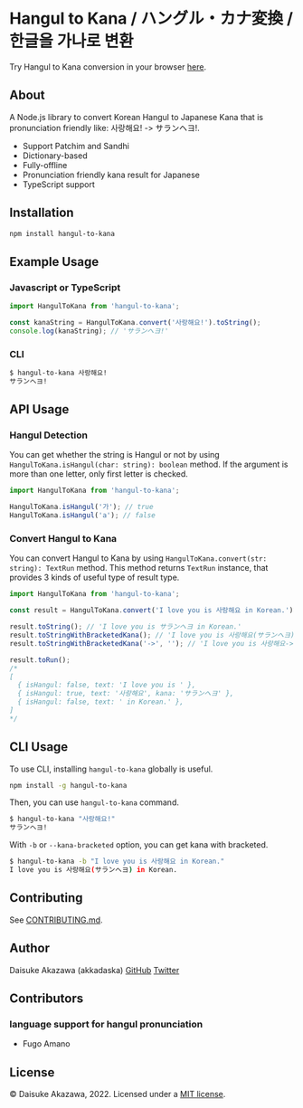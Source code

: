 # Hangul to Kana / ハングル・カナ変換 / 한글을 가나로 변환
Try Hangul to Kana conversion in your browser [here](https://akkadaska.github.io/hangul-to-kana).

## About
A Node.js library to convert Korean Hangul to Japanese Kana that is pronunciation friendly like: 사랑해요! -> サランヘヨ!.
- Support Patchim and Sandhi
- Dictionary-based
- Fully-offline
- Pronunciation friendly kana result for Japanese
- TypeScript support

## Installation
```bash
npm install hangul-to-kana
```

## Example Usage

### Javascript or TypeScript
```js
import HangulToKana from 'hangul-to-kana';

const kanaString = HangulToKana.convert('사랑해요!').toString();
console.log(kanaString); // 'サランヘヨ!'
```

### CLI
```bash
$ hangul-to-kana 사랑해요!
サランヘヨ!
```

## API Usage
### Hangul Detection
You can get whether the string is Hangul or not by using `HangulToKana.isHangul(char: string): boolean` method.
If the argument is more than one letter, only first letter is checked.

```typescript
import HangulToKana from 'hangul-to-kana';

HangulToKana.isHangul('가'); // true
HangulToKana.isHangul('a'); // false
```

### Convert Hangul to Kana
You can convert Hangul to Kana by using `HangulToKana.convert(str: string): TextRun` method.
This method returns `TextRun` instance, that provides 3 kinds of useful type of result type.
```typescript
import HangulToKana from 'hangul-to-kana';

const result = HangulToKana.convert('I love you is 사랑해요 in Korean.');

result.toString(); // 'I love you is サランヘヨ in Korean.'
result.toStringWithBracketedKana(); // 'I love you is 사랑해요(サランヘヨ) in Korean.'
result.toStringWithBracketedKana('->', ''); // 'I love you is 사랑해요->サランヘヨ in Korean.'

result.toRun();
/*
[
  { isHangul: false, text: 'I love you is ' },
  { isHangul: true, text: '사랑해요', kana: 'サランヘヨ' },
  { isHangul: false, text: ' in Korean.' },
]
*/
```

## CLI Usage
To use CLI, installing `hangul-to-kana` globally is useful.
```bash
npm install -g hangul-to-kana
```

Then, you can use `hangul-to-kana` command.
```bash
$ hangul-to-kana "사랑해요!"
サランヘヨ!
```

With `-b` or `--kana-bracketed` option, you can get kana with bracketed.
```bash
$ hangul-to-kana -b "I love you is 사랑해요 in Korean."
I love you is 사랑해요(サランヘヨ) in Korean.
```

## Contributing
See [CONTRIBUTING.md](CONTRIBUTING.md).

## Author
Daisuke Akazawa (akkadaska) [GitHub](https://github.com/akkadaska) [Twitter](https://twitter.com/akkadaska)

## Contributors
### language support for hangul pronunciation
- Fugo Amano

## License
&copy; Daisuke Akazawa, 2022. Licensed under a [MIT license](./LICENSE).
